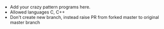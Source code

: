 * Add your crazy pattern programs here. 
* Allowed languages C, C++
* Don't create new branch, instead raise PR from forked master to original master branch

